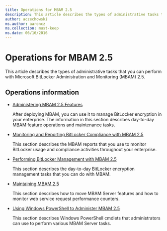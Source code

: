 ```yaml
---
title: Operations for MBAM 2.5
description: This article describes the types of administrative tasks that you can perform with Microsoft BitLocker Administration and Monitoring (MBAM) 2.5.
author: aczechowski
ms.author: aaroncz
ms.collection: must-keep
ms.date: 06/16/2016
---
```


# Operations for MBAM 2.5

This article describes the types of administrative tasks that you can perform with Microsoft BitLocker Administration and Monitoring (MBAM) 2.5.

## Operations information

- [Administering MBAM 2.5 Features](administering-mbam-25-features.md)

    After deploying MBAM, you can use it to manage BitLocker encryption in your enterprise. The information in this section describes day-to-day MBAM feature operations and maintenance tasks.

- [Monitoring and Reporting BitLocker Compliance with MBAM 2.5](monitoring-and-reporting-bitlocker-compliance-with-mbam-25.md)

    This section describes the MBAM reports that you use to monitor BitLocker usage and compliance activities throughout your enterprise.

- [Performing BitLocker Management with MBAM 2.5](performing-bitlocker-management-with-mbam-25.md)

    This section describes the day-to-day BitLocker encryption management tasks that you can do with MBAM.

- [Maintaining MBAM 2.5](maintaining-mbam-25.md)

    This section describes how to move MBAM Server features and how to monitor web service request performance counters.

- [Using Windows PowerShell to Administer MBAM 2.5](using-windows-powershell-to-administer-mbam-25.md)

    This section describes Windows PowerShell cmdlets that administrators can use to perform various MBAM Server tasks.
